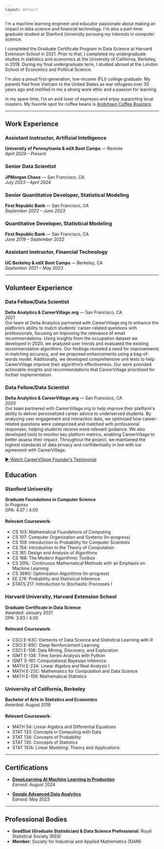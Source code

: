 ```yaml
---
layout: default
---
```


I'm a machine learning engineer and educator passionate about making an impact in data science and financial technology. I'm also a part-time graduate student at Stanford University pursuing my interests in computer science.

I completed the Graduate Certificate Program in Data Science at Harvard Extension School in 2021. Prior to that, I completed my undergraduate studies in statistics and economics at the University of California, Berkeley, in 2018. During my final undergraduate term, I studied abroad at the London School of Economics and Political Science.

I'm also a proud first-generation, low-income (FLI) college graduate. My parents fled from Vietnam to the United States as war refugees over 30 years ago and instilled in me a strong work ethic and a passion for learning.

In my spare time, I’m an avid lover of espresso and enjoy supporting local roasters. My favorite spot for coffee beans is [Andytown Coffee Roasters](https://www.andytownsf.com/).

---

## Work Experience

### Assistant Instructor, Artificial Intelligence  
**University of Pennsylvania & edX Boot Camps** — Remote  
*April 2024 – Present*

### Senior Data Scientist  
**JPMorgan Chase** — San Francisco, CA  
*July 2023 – April 2024*

### Senior Quantitative Developer, Statistical Modeling  
**First Republic Bank** — San Francisco, CA  
*September 2022 – June 2023*


### Quantitative Developer, Statistical Modeling  
**First Republic Bank** — San Francisco, CA  
*June 2019 – September 2022*

### Assistant Instructor, Financial Technology  
**UC Berkeley & edX Boot Camps** — Berkeley, CA  
*September 2021 – May 2023*

---

## Volunteer Experience

### Data Fellow/Data Scientist
**Delta Analytics & CareerVillage.org**  — San Francisco, CA  
*2021*  
Our team at Delta Analytics partnered with CareerVillage.org to enhance the platform’s ability to match students’ career-related questions with professionals, focusing on improving the relevance of email recommendations. Using insights from the occupation dataset we developed in 2020, we analyzed user trends and evaluated the existing recommendation algorithms. Our findings revealed a need for improvements in matching accuracy, and we proposed enhancements using a bag-of-words model. Additionally, we developed comprehensive unit tests to help CareerVillage improve their algorithm’s effectiveness. Our work provided actionable insights and recommendations that CareerVillage prioritized for further implementation.



### Data Fellow/Data Scientist
**Delta Analytics & CareerVillage.org**  — San Francisco, CA  
*2020*  
Our team partnered with CareerVillage.org to help improve their platform's ability to deliver personalized career advice to underserved students. By analyzing user engagement and interaction data, we optimized how career-related questions were categorized and matched with professional responses, helping students receive more relevant guidance. We also developed tools to monitor key platform metrics, enabling CareerVillage to better assess their impact. Throughout the project, we maintained the highest standards of data privacy and confidentiality in line with our agreement with CareerVillage.

[▶️ Watch CareerVillage Founder’s Testimonial](https://www.youtube.com/watch?v=k_1Gs-eIb8U)

## Education

### Stanford University  
**Graduate Foundations in Computer Science**  
*In Progress*  
GPA: 4.07 / 4.00

#### Relevant Coursework:
- CS 103: Mathematical Foundations of Computing
- CS 107: Computer Organization and Systems (In-progress)
- CS 109: Introduction to Probability for Computer Scientists
- CS 154: Introduction to the Theory of Computation
- CS 161: Design and Analysis of Algorithms
- CS 168: The Modern Algorithmic Toolbox
- CS 205L: Continuous Mathematical Methods with an Emphasis on Machine Learning
- CS 369O: Optimization Algorithms (In-progress)
- EE 278: Probability and Statistical Inference
- STATS 217: Introduction to Stochastic Processes I

### Harvard University, Harvard Extension School  
**Graduate Certificate in Data Science**  
*Awarded:* January 2021  
GPA: 3.93 / 4.00

#### Relevant Coursework:
- CSCI E-63C: Elements of Data Science and Statistical Learning with R
- CSCI E-89C: Deep Reinforcement Learning
- CSCI E-108: Data Mining, Discovery, and Exploration
- ISMT E-136: Time Series Analysis with Python
- ISMT S-161: Computational Bayesian Inference
- MATH E-23A: Linear Algebra and Real Analysis I
- MATH E-23C: Mathematics for Computation and Data Science
- MATH E-156: Mathematical Statistics

### University of California, Berkeley  
**Bachelor of Arts in Statistics and Economics**  
*Awarded:* August 2018

#### Relevant Coursework:
- MATH 54: Linear Algebra and Differential Equations
- STAT 133: Concepts in Computing with Data
- STAT 134: Concepts of Probability
- STAT 135: Concepts of Statistics
- STAT 151A: Linear Modeling: Theory and Applications

---

## Certifications
- **[DeepLearning.AI Machine Learning in Production](https://coursera.org/share/1a94f570611536d8296a2adaccb7bfad)**  
*Earned:* August 2024

- **[Google Advanced Data Analytics](https://coursera.org/share/ce8b27041247c51e73f26852b4480856)**  
*Earned:* May 2023

---

## Professional Bodies

- **GradStat (Graduate Statistician) & Data Science Professional**: Royal Statistical Society (RSS)
- **Member**: Society for Industrial and Applied Mathematics (SIAM)
